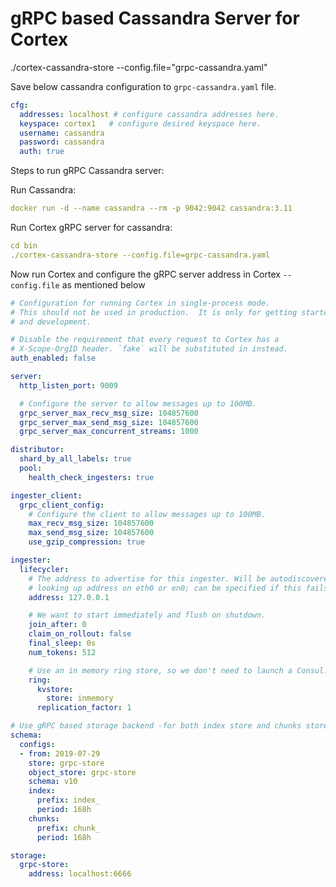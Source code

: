 # gRPC based Cassandra Server for Cortex 

./cortex-cassandra-store --config.file="grpc-cassandra.yaml"

Save below cassandra configuration to ```grpc-cassandra.yaml``` file.

```yaml
cfg:
  addresses: localhost # configure cassandra addresses here.
  keyspace: cortex1   # configure desired keyspace here.
  username: cassandra
  password: cassandra
  auth: true
```

Steps to run gRPC Cassandra server:

Run Cassandra:
```yaml
docker run -d --name cassandra --rm -p 9042:9042 cassandra:3.11
```
Run Cortex gRPC server for cassandra:

```yaml
cd bin
./cortex-cassandra-store --config.file=grpc-cassandra.yaml
```

Now run Cortex and configure the gRPC server address in Cortex ```--config.file``` as mentioned below

```yaml
# Configuration for running Cortex in single-process mode.
# This should not be used in production.  It is only for getting started
# and development.

# Disable the requirement that every request to Cortex has a
# X-Scope-OrgID header. `fake` will be substituted in instead.
auth_enabled: false

server:
  http_listen_port: 9009

  # Configure the server to allow messages up to 100MB.
  grpc_server_max_recv_msg_size: 104857600
  grpc_server_max_send_msg_size: 104857600
  grpc_server_max_concurrent_streams: 1000

distributor:
  shard_by_all_labels: true
  pool:
    health_check_ingesters: true

ingester_client:
  grpc_client_config:
    # Configure the client to allow messages up to 100MB.
    max_recv_msg_size: 104857600
    max_send_msg_size: 104857600
    use_gzip_compression: true

ingester:
  lifecycler:
    # The address to advertise for this ingester. Will be autodiscovered by
    # looking up address on eth0 or en0; can be specified if this fails.
    address: 127.0.0.1

    # We want to start immediately and flush on shutdown.
    join_after: 0
    claim_on_rollout: false
    final_sleep: 0s
    num_tokens: 512

    # Use an in memory ring store, so we don't need to launch a Consul.
    ring:
      kvstore:
        store: inmemory
      replication_factor: 1

# Use gRPC based storage backend -for both index store and chunks store.
schema:
  configs:
  - from: 2019-07-29
    store: grpc-store
    object_store: grpc-store
    schema: v10
    index:
      prefix: index_
      period: 168h
    chunks:
      prefix: chunk_
      period: 168h

storage:
  grpc-store: 
    address: localhost:6666

```
